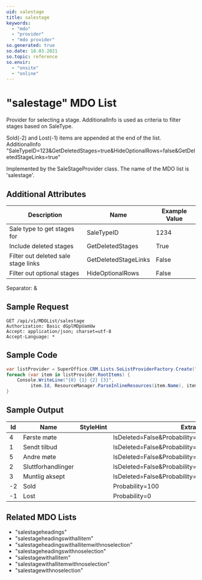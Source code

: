 ```yaml
---
uid: salestage
title: salestage
keywords:
  - "mdo"
  - "provider"
  - "mdo provider"
so.generated: true
so.date: 18.03.2021
so.topic: reference
so.envir:
  - "onsite"
  - "online"
---
```


# "salestage" MDO List
Provider for selecting a stage. AdditionalInfo is used as criteria to filter stages based on SaleType.

Sold(-2) and Lost(-1) items are appended  at the end of the list.
<para />
AdditionalInfo "SaleTypeID=123&amp;GetDeletedStages=true&amp;HideOptionalRows=false&amp;GetDeletedStageLinks=true"

Implemented by the <see cref="T:SuperOffice.CRM.Lists.SaleStageProvider">SaleStageProvider</see> class.
The name of the MDO list is 'salestage'.

## Additional Attributes

| Description | Name | Example Value |
|-----|-----|------|
|Sale type to get stages for| SaleTypeID|1234|
|Include deleted stages| GetDeletedStages|True|
|Filter out deleted sale stage links| GetDeletedStageLinks|False|
|Filter out optional stages| HideOptionalRows|False|

Separator: &





## Sample Request

```http!
GET /api/v1/MDOList/salestage
Authorization: Basic dGplMDpUamUw
Accept: application/json; charset=utf-8
Accept-Language: *

```

## Sample Code
```cs
var listProvider = SuperOffice.CRM.Lists.SoListProviderFactory.Create("salestage", forceFlatList: true);
foreach (var item in listProvider.RootItems) {
    Console.WriteLine("{0} {1} {2} {3}", 
         item.Id, ResourceManager.ParseInlineResources(item.Name), item.StyleHint, item.ExtraInfo);
}
```

## Sample Output

|Id   | Name  |StyleHint|ExtraInfo |
| --- | ----- | ------- | -------- |
|4|Første møte||IsDeleted=False&Probability=20&SaleTypeStageLinkId=1|
|1|Sendt tilbud||IsDeleted=False&Probability=30&SaleTypeStageLinkId=2|
|5|Andre møte||IsDeleted=False&Probability=50&SaleTypeStageLinkId=3|
|2|Sluttforhandlinger||IsDeleted=False&Probability=80&SaleTypeStageLinkId=4|
|3|Muntlig aksept||IsDeleted=False&Probability=90&SaleTypeStageLinkId=5|
|-2|Sold||Probability=100|
|-1|Lost||Probability=0|


## Related MDO Lists

* "salestageheadings"
* "salestageheadingswithallitem"
* "salestageheadingswithallitemwithnoselection"
* "salestageheadingswithnoselection"
* "salestagewithallitem"
* "salestagewithallitemwithnoselection"
* "salestagewithnoselection"
